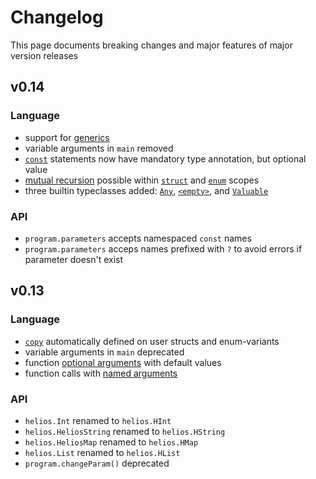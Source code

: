 # Changelog

This page documents breaking changes and major features of major version releases

## v0.14

### Language
* support for [generics](./lang/generics.md)
* variable arguments in `main` removed
* [`const`](./lang/variables.md#const-without-right-hand-side) statements now have mandatory type annotation, but optional value
* [mutual recursion](./lang/methods.md) possible within [`struct`](./lang/structs.md) and [`enum`](./lang/enums.md) scopes
* three builtin typeclasses added: [`Any`](./lang/builtins/any.md), [`<empty>`](./lang/generics.md#type-classes), and [`Valuable`](./lang/builtins/valuable.md)

### API
* `program.parameters` accepts namespaced `const` names
* `program.parameters` acceps names prefixed with `?` to avoid errors if parameter doesn't exist

## v0.13

### Language
* [`copy`](./lang/automatic-methods.md#copy) automatically defined on user structs and enum-variants
* variable arguments in `main` deprecated
* function [optional arguments](./lang/functions/optional_arguments.md) with default values
* function calls with [named arguments](./lang/functions/named_arguments.md)

### API
* `helios.Int` renamed to `helios.HInt`
* `helios.HeliosString` renamed to `helios.HString`
* `helios.HeliosMap` renamed to `helios.HMap`
* `helios.List` renamed to `helios.HList`
* `program.changeParam()` deprecated